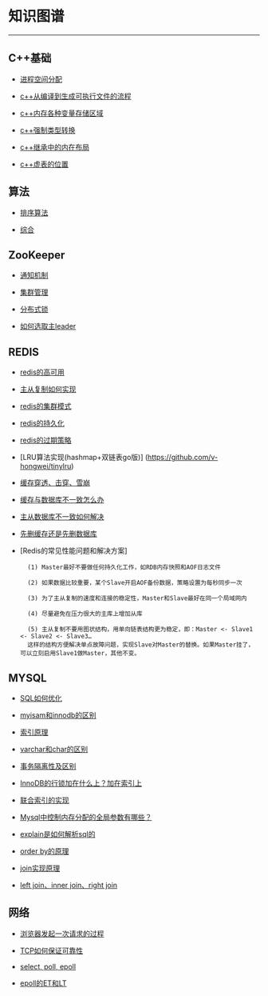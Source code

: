 <h1>知识图谱</h1>

<hr/>

## C++基础

* [进程空间分配](https://www.cnblogs.com/ladawn/p/8449399.html)

* [c++从编译到生成可执行文件的流程](https://www.cnblogs.com/mrsandstorm/p/5701530.html)
    
* [c++内存各种变量存储区域](https://blog.csdn.net/jirryzhang/article/details/79518408)
    
* [c++强制类型转换](http://c.biancheng.net/view/410.html)
    
* [c++继承中的内在布局](https://www.oschina.net/question/565065_72355)

* [c++虚表的位置](https://blog.csdn.net/weixin_42187898/article/details/92615737)

## 算法

* [排序算法](https://www.cnblogs.com/itsharehome/p/11058010.html)

* [综合](https://blog.csdn.net/qiaoer2017/article/details/82715028)

## ZooKeeper

* [通知机制](https://www.cnblogs.com/shamo89/p/9787176.html)
    
* [集群管理](https://blog.csdn.net/leeyisong/article/details/80559505)
    
* [分布式锁](http://www.hollischuang.com/archives/1716)
    
* [如何选取主leader](https://www.jianshu.com/p/fb527a64deee)

## REDIS

* [redis的高可用](https://blog.csdn.net/qq_28410283/article/details/89197156)
    
* [主从复制如何实现](https://blog.csdn.net/sinat_32366329/article/details/81266568)
    
* [redis的集群模式](https://blog.csdn.net/chang384915878/article/details/86749209)
    
* [redis的持久化](http://doc.redisfans.com/topic/persistence.html)
    
* [redis的过期策略](https://blog.csdn.net/qq_29108585/article/details/63251491)
    
* [LRU算法实现(hashmap+双链表go版)] (https://github.com/v-hongwei/tinylru)
    
* [缓存穿透、击穿、雪崩](https://blog.csdn.net/zeb_perfect/article/details/54135506)
    
* [缓存与数据库不一致怎么办](https://blog.csdn.net/z50L2O08e2u4afToR9A/article/details/81024553)
    
* [主从数据库不一致如何解决](https://mp.weixin.qq.com/s?__biz=MjM5ODYxMDA5OQ==&mid=2651961330&idx=1&sn=4bdbada3b26d4fc2fc505f7a0f2ad7c4&chksm=bd2d022e8a5a8b38e59f0dfffba7ca407fe8711644b3794832572dd822c665205bb820cdddf7&scene=21#wechat_redirect)
    
* [先删缓存还是先删数据库](https://mp.weixin.qq.com/s?__biz=MjM5ODYxMDA5OQ==&mid=2651961341&idx=1&sn=e27916b8e96bd771c72c055f1f53e5be&chksm=bd2d02218a5a8b37ecffd78d20b65501645ac07c7ba2eb65b7e501a3eb9de023febe63bfdb36&scene=21#wechat_redirect)
    
* [Redis的常见性能问题和解决方案]
    
        (1) Master最好不要做任何持久化工作，如RDB内存快照和AOF日志文件
    
        (2) 如果数据比较重要，某个Slave开启AOF备份数据，策略设置为每秒同步一次
    
        (3) 为了主从复制的速度和连接的稳定性，Master和Slave最好在同一个局域网内

        (4) 尽量避免在压力很大的主库上增加从库
    
        (5) 主从复制不要用图状结构，用单向链表结构更为稳定，即：Master <- Slave1 <- Slave2 <- Slave3…
        这样的结构方便解决单点故障问题，实现Slave对Master的替换。如果Master挂了，可以立刻启用Slave1做Master，其他不变。

## MYSQL

* [SQL如何优化](https://vdisk.weibo.com/s/muWOT)
    
* [myisam和innodb的区别](https://blog.csdn.net/xifeijian/article/details/20316775)
    
* [索引原理](https://www.cnblogs.com/serendipity-fly/p/9300360.html)
    
* [varchar和char的区别](https://www.cnblogs.com/webph/p/6679815.html)
    
* [事务隔离性及区别](https://blog.csdn.net/qq_33290787/article/details/51924963)
    
* [InnoDB的行锁加在什么上？加在索引上](https://www.jianshu.com/p/c8e01a0c6d82)
    
* [联合索引的实现](https://blog.csdn.net/zgjdzwhy/article/details/84062105)
    
* [Mysql中控制内存分配的全局参数有哪些？](https://blog.csdn.net/miyatang/article/details/54881547)
    
* [explain是如何解析sql的](https://www.linuxidc.com/Linux/2018-08/153354.htm)
    
* [order by的原理](https://www.cnblogs.com/lamp01/p/10770172.html)
    
* [join实现原理](https://www.jianshu.com/p/16ad9669d8a9)
    
* [left join、inner join、right join](https://blog.csdn.net/lp_cq242/article/details/79942457)

## 网络

* [浏览器发起一次请求的过程](https://www.cnblogs.com/xuxinstyle/p/9382506.html)

* [TCP如何保证可靠性](https://www.jianshu.com/p/6aac4b2a9fd7)
    
* [select, poll, epoll](https://www.cnblogs.com/aspirant/p/9166944.html)
    
* [epoll的ET和LT](https://www.jianshu.com/p/d3442ff24ba6)
    
